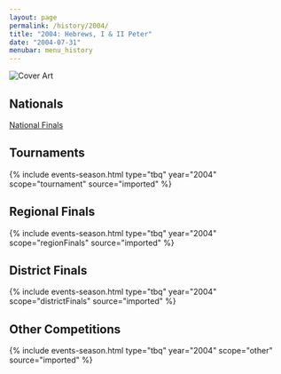 ```yaml
---
layout: page
permalink: /history/2004/
title: "2004: Hebrews, I & II Peter"
date: "2004-07-31"
menubar: menu_history
---
```


<img src="{% link assets/scripture-portions/2004.jpg %}" alt="Cover Art" style="max-height:400px" />

## Nationals
<a href="{% link _pages/history/2004/nationals.md %}" class="button is-primary">National Finals</a>

## Tournaments

{% include events-season.html type="tbq" year="2004" scope="tournament" source="imported" %}

## Regional Finals

{% include events-season.html type="tbq" year="2004" scope="regionFinals" source="imported" %}

## District Finals

{% include events-season.html type="tbq" year="2004" scope="districtFinals" source="imported" %}

## Other Competitions

{% include events-season.html type="tbq" year="2004" scope="other" source="imported" %}
